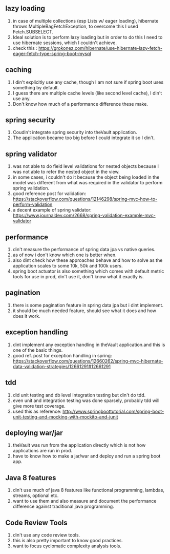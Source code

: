 ## lazy loading
1. in case of multiple collections (esp Lists w/ eager loading), hibernate throws MultipleBagFetchException, to overcome this I used Fetch.SUBSELECT.
2. Ideal solution is to perform lazy loading but in order to do this I need to use hibernate sessions, which I couldn't achieve.
3. check this : https://grokonez.com/hibernate/use-hibernate-lazy-fetch-eager-fetch-type-spring-boot-mysql

## caching
1. I din't explicitly use any cache, though I am not sure if spring boot uses something by default.
2. I guess there are multiple cache levels (like second level cache), I din't use any.
3. Don't know how much of a performance difference these make.

## spring security
1. Coudln't integrate spring security into theVault application.
2. The application became too big before I could integrate it so I din't.

## spring validator
1. was not able to do field level validations for nested objects because I was not able to refer the nested object in the view.
2. in some cases, i couldn't do it because the object being loaded in the model was different from what was required in the validator to perform spring validation.
3. good reference post for validation: https://stackoverflow.com/questions/12146298/spring-mvc-how-to-perform-validation
4. a decent example of spring validator: https://www.journaldev.com/2668/spring-validation-example-mvc-validator

## performance
1. din't measure the performance of spring data jpa vs native queries.
2. as of now i don't know which one is better when.
3. also dint check how these approaches behave and how to solve as the application scales to some 10k, 50k and 100k users.
4. spring boot actuator is also something which comes with default metric tools for use in prod, din't use it, don't know what it exactly is.

## pagination
1. there is some pagination feature in spring data jpa but i dint implement.
2. it should be much needed feature, should see what it does and how does it work.

## exception handling
1. dint implement any exception handling in theVault application.and this is one of the basic things.
2. good ref. post for exception handling in spring: https://stackoverflow.com/questions/12660262/spring-mvc-hibernate-data-validation-strategies/12661291#12661291

## tdd
1. did unit testing and db level integration testing but din't do tdd.
2. even unit and integration testing was done sparsely, probably tdd will give more test coverage.
3. used this as reference: http://www.springboottutorial.com/spring-boot-unit-testing-and-mocking-with-mockito-and-junit

## deploying war/jar
1. theVault was run from the application directly which is not how applications are run in prod.
2. have to know how to make a jar/war and deploy and run a spring boot app.

## Java 8 features
1. din't use much of java 8 features like functional programming, lambdas, streams, optional etc.
2. want to use them and also measure and document the performance difference against traditional java programming.

## Code Review Tools
1. din't use any code review tools.
2. this is also pretty important to know good practices.
3. want to focus cyclomatic complexity analysis tools.
 
